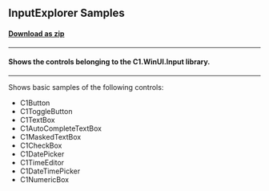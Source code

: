 ## InputExplorer Samples
#### [Download as zip](https://grapecity.github.io/DownGit/#/home?url=https://github.com/GrapeCity/ComponentOne-WinUI-Samples/tree/master/NET_8/Input/InputExplorer)
____
#### Shows the controls belonging to the C1.WinUI.Input library.
____
Shows basic samples of the following controls:

* C1Button
* C1ToggleButton
* C1TextBox
* C1AutoCompleteTextBox
* C1MaskedTextBox
* C1CheckBox
* C1DatePicker
* C1TimeEditor
* C1DateTimePicker
* C1NumericBox

